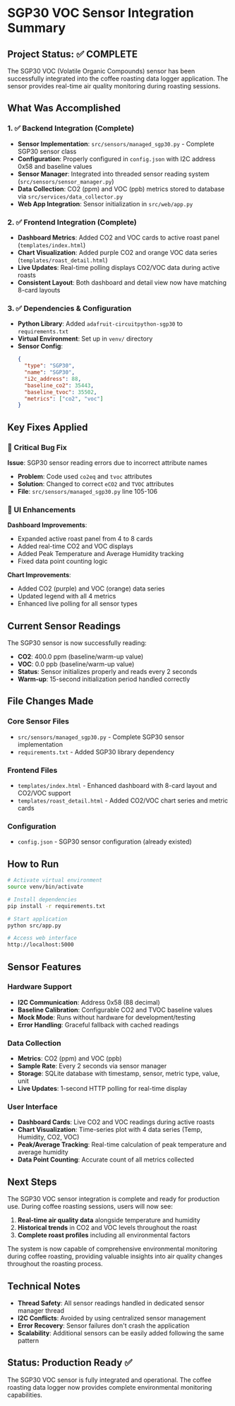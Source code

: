 # SGP30 VOC Sensor Integration Summary

## Project Status: ✅ COMPLETE

The SGP30 VOC (Volatile Organic Compounds) sensor has been successfully integrated into the coffee roasting data logger application. The sensor provides real-time air quality monitoring during roasting sessions.

## What Was Accomplished

### 1. ✅ Backend Integration (Complete)
- **Sensor Implementation**: `src/sensors/managed_sgp30.py` - Complete SGP30 sensor class
- **Configuration**: Properly configured in `config.json` with I2C address 0x58 and baseline values
- **Sensor Manager**: Integrated into threaded sensor reading system (`src/sensors/sensor_manager.py`)
- **Data Collection**: CO2 (ppm) and VOC (ppb) metrics stored to database via `src/services/data_collector.py`
- **Web App Integration**: Sensor initialization in `src/web/app.py`

### 2. ✅ Frontend Integration (Complete)
- **Dashboard Metrics**: Added CO2 and VOC cards to active roast panel (`templates/index.html`)
- **Chart Visualization**: Added purple CO2 and orange VOC data series (`templates/roast_detail.html`)
- **Live Updates**: Real-time polling displays CO2/VOC data during active roasts
- **Consistent Layout**: Both dashboard and detail view now have matching 8-card layouts

### 3. ✅ Dependencies & Configuration
- **Python Library**: Added `adafruit-circuitpython-sgp30` to `requirements.txt`
- **Virtual Environment**: Set up in `venv/` directory
- **Sensor Config**: 
  ```json
  {
    "type": "SGP30",
    "name": "SGP30", 
    "i2c_address": 88,
    "baseline_co2": 35443,
    "baseline_tvoc": 35502,
    "metrics": ["co2", "voc"]
  }
  ```

## Key Fixes Applied

### 🔧 Critical Bug Fix
**Issue**: SGP30 sensor reading errors due to incorrect attribute names
- **Problem**: Code used `co2eq` and `tvoc` attributes
- **Solution**: Changed to correct `eCO2` and `TVOC` attributes
- **File**: `src/sensors/managed_sgp30.py` line 105-106

### 🎨 UI Enhancements
**Dashboard Improvements**:
- Expanded active roast panel from 4 to 8 cards
- Added real-time CO2 and VOC displays
- Added Peak Temperature and Average Humidity tracking
- Fixed data point counting logic

**Chart Improvements**:
- Added CO2 (purple) and VOC (orange) data series
- Updated legend with all 4 metrics
- Enhanced live polling for all sensor types

## Current Sensor Readings

The SGP30 sensor is now successfully reading:
- **CO2**: 400.0 ppm (baseline/warm-up value)
- **VOC**: 0.0 ppb (baseline/warm-up value)
- **Status**: Sensor initializes properly and reads every 2 seconds
- **Warm-up**: 15-second initialization period handled correctly

## File Changes Made

### Core Sensor Files
- `src/sensors/managed_sgp30.py` - Complete SGP30 sensor implementation
- `requirements.txt` - Added SGP30 library dependency

### Frontend Files  
- `templates/index.html` - Enhanced dashboard with 8-card layout and CO2/VOC support
- `templates/roast_detail.html` - Added CO2/VOC chart series and metric cards

### Configuration
- `config.json` - SGP30 sensor configuration (already existed)

## How to Run

```bash
# Activate virtual environment
source venv/bin/activate

# Install dependencies
pip install -r requirements.txt

# Start application
python src/app.py

# Access web interface
http://localhost:5000
```

## Sensor Features

### Hardware Support
- **I2C Communication**: Address 0x58 (88 decimal)
- **Baseline Calibration**: Configurable CO2 and TVOC baseline values
- **Mock Mode**: Runs without hardware for development/testing
- **Error Handling**: Graceful fallback with cached readings

### Data Collection
- **Metrics**: CO2 (ppm) and VOC (ppb)
- **Sample Rate**: Every 2 seconds via sensor manager
- **Storage**: SQLite database with timestamp, sensor, metric type, value, unit
- **Live Updates**: 1-second HTTP polling for real-time display

### User Interface
- **Dashboard Cards**: Live CO2 and VOC readings during active roasts
- **Chart Visualization**: Time-series plot with 4 data series (Temp, Humidity, CO2, VOC)
- **Peak/Average Tracking**: Real-time calculation of peak temperature and average humidity
- **Data Point Counting**: Accurate count of all metrics collected

## Next Steps

The SGP30 VOC sensor integration is complete and ready for production use. During coffee roasting sessions, users will now see:

1. **Real-time air quality data** alongside temperature and humidity
2. **Historical trends** in CO2 and VOC levels throughout the roast
3. **Complete roast profiles** including all environmental factors

The system is now capable of comprehensive environmental monitoring during coffee roasting, providing valuable insights into air quality changes throughout the roasting process.

## Technical Notes

- **Thread Safety**: All sensor readings handled in dedicated sensor manager thread
- **I2C Conflicts**: Avoided by using centralized sensor management
- **Error Recovery**: Sensor failures don't crash the application
- **Scalability**: Additional sensors can be easily added following the same pattern

## Status: Production Ready ✅

The SGP30 VOC sensor is fully integrated and operational. The coffee roasting data logger now provides complete environmental monitoring capabilities.